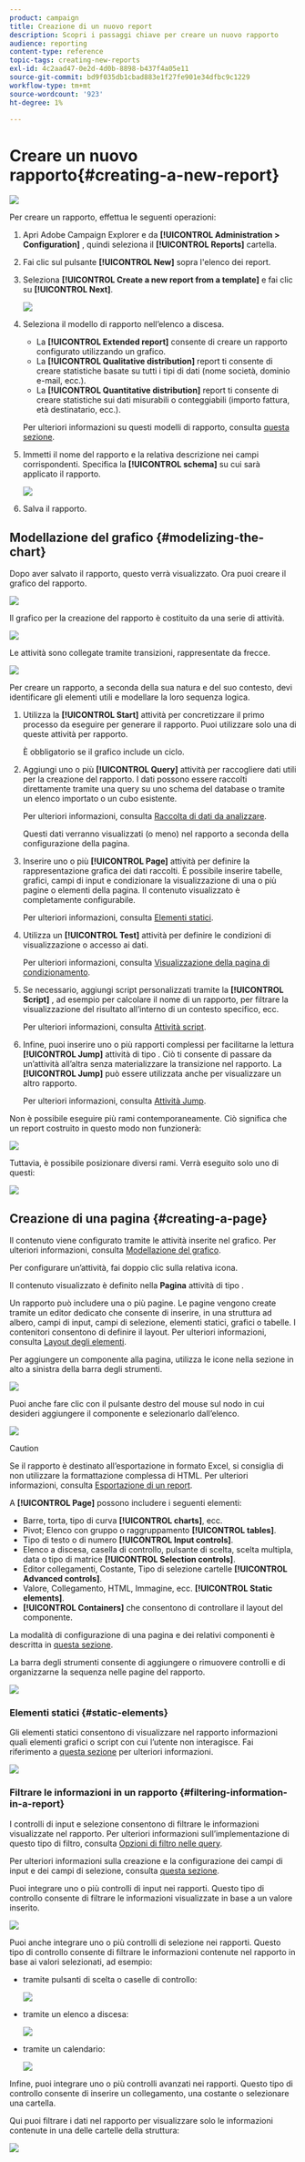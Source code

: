 ```yaml
---
product: campaign
title: Creazione di un nuovo report
description: Scopri i passaggi chiave per creare un nuovo rapporto
audience: reporting
content-type: reference
topic-tags: creating-new-reports
exl-id: 4c2aad47-0e2d-4d0b-8898-b437f4a05e11
source-git-commit: bd9f035db1cbad883e1f27fe901e34dfbc9c1229
workflow-type: tm+mt
source-wordcount: '923'
ht-degree: 1%

---
```


# Creare un nuovo rapporto{#creating-a-new-report}

![](../../assets/common.svg)

Per creare un rapporto, effettua le seguenti operazioni:

1. Apri Adobe Campaign Explorer e da **[!UICONTROL Administration > Configuration]** , quindi seleziona il **[!UICONTROL Reports]** cartella.
1. Fai clic sul pulsante **[!UICONTROL New]** sopra l&#39;elenco dei report.
1. Seleziona **[!UICONTROL Create a new report from a template]** e fai clic su **[!UICONTROL Next]**.

   ![](assets/s_ncs_advuser_report_wizard_new_01.png)

1. Seleziona il modello di rapporto nell’elenco a discesa.

   * La **[!UICONTROL Extended report]** consente di creare un rapporto configurato utilizzando un grafico.
   * La **[!UICONTROL Qualitative distribution]** report ti consente di creare statistiche basate su tutti i tipi di dati (nome società, dominio e-mail, ecc.).
   * La **[!UICONTROL Quantitative distribution]** report ti consente di creare statistiche sui dati misurabili o conteggiabili (importo fattura, età destinatario, ecc.).

   Per ulteriori informazioni su questi modelli di rapporto, consulta [questa sezione](../../reporting/using/about-descriptive-analysis.md).

1. Immetti il nome del rapporto e la relativa descrizione nei campi corrispondenti. Specifica la **[!UICONTROL schema]** su cui sarà applicato il rapporto.

   ![](assets/s_ncs_advuser_report_wizard_020.png)

1. Salva il rapporto.

## Modellazione del grafico {#modelizing-the-chart}

Dopo aver salvato il rapporto, questo verrà visualizzato. Ora puoi creare il grafico del rapporto.

![](assets/s_ncs_user_report_wizard_021.png)

Il grafico per la creazione del rapporto è costituito da una serie di attività.

![](assets/s_ncs_advuser_report_wizard_031.png)

Le attività sono collegate tramite transizioni, rappresentate da frecce.

![](assets/s_ncs_advuser_report_wizard_032.png)

Per creare un rapporto, a seconda della sua natura e del suo contesto, devi identificare gli elementi utili e modellare la loro sequenza logica.

1. Utilizza la **[!UICONTROL Start]** attività per concretizzare il primo processo da eseguire per generare il rapporto. Puoi utilizzare solo una di queste attività per rapporto.

   È obbligatorio se il grafico include un ciclo.

1. Aggiungi uno o più **[!UICONTROL Query]** attività per raccogliere dati utili per la creazione del rapporto. I dati possono essere raccolti direttamente tramite una query su uno schema del database o tramite un elenco importato o un cubo esistente.

   Per ulteriori informazioni, consulta [Raccolta di dati da analizzare](../../reporting/using/collecting-data-to-analyze.md).

   Questi dati verranno visualizzati (o meno) nel rapporto a seconda della configurazione della pagina.

1. Inserire uno o più **[!UICONTROL Page]** attività per definire la rappresentazione grafica dei dati raccolti. È possibile inserire tabelle, grafici, campi di input e condizionare la visualizzazione di una o più pagine o elementi della pagina. Il contenuto visualizzato è completamente configurabile.

   Per ulteriori informazioni, consulta [Elementi statici](#static-elements).

1. Utilizza un **[!UICONTROL Test]** attività per definire le condizioni di visualizzazione o accesso ai dati.

   Per ulteriori informazioni, consulta [Visualizzazione della pagina di condizionamento](../../reporting/using/defining-a-conditional-content.md#conditioning-page-display).

1. Se necessario, aggiungi script personalizzati tramite la **[!UICONTROL Script]** , ad esempio per calcolare il nome di un rapporto, per filtrare la visualizzazione del risultato all’interno di un contesto specifico, ecc.

   Per ulteriori informazioni, consulta [Attività script](../../reporting/using/advanced-functionalities.md#script-activity).

1. Infine, puoi inserire uno o più rapporti complessi per facilitarne la lettura **[!UICONTROL Jump]** attività di tipo . Ciò ti consente di passare da un’attività all’altra senza materializzare la transizione nel rapporto. La **[!UICONTROL Jump]** può essere utilizzata anche per visualizzare un altro rapporto.

   Per ulteriori informazioni, consulta [Attività Jump](../../reporting/using/advanced-functionalities.md#jump-activity).

Non è possibile eseguire più rami contemporaneamente. Ciò significa che un report costruito in questo modo non funzionerà:

![](assets/reporting_graph_sample_ko.png)

Tuttavia, è possibile posizionare diversi rami. Verrà eseguito solo uno di questi:

![](assets/reporting_graph_sample_ok.png)

## Creazione di una pagina {#creating-a-page}

Il contenuto viene configurato tramite le attività inserite nel grafico. Per ulteriori informazioni, consulta [Modellazione del grafico](#modelizing-the-chart).

Per configurare un’attività, fai doppio clic sulla relativa icona.

Il contenuto visualizzato è definito nella **Pagina** attività di tipo .

Un rapporto può includere una o più pagine. Le pagine vengono create tramite un editor dedicato che consente di inserire, in una struttura ad albero, campi di input, campi di selezione, elementi statici, grafici o tabelle. I contenitori consentono di definire il layout. Per ulteriori informazioni, consulta [Layout degli elementi](../../reporting/using/element-layout.md).

Per aggiungere un componente alla pagina, utilizza le icone nella sezione in alto a sinistra della barra degli strumenti.

![](assets/reporting_add_component_in_page.png)

Puoi anche fare clic con il pulsante destro del mouse sul nodo in cui desideri aggiungere il componente e selezionarlo dall’elenco.

![](assets/s_ncs_advuser_report_wizard_09.png)

>[!CAUTION]
>
>Se il rapporto è destinato all’esportazione in formato Excel, si consiglia di non utilizzare la formattazione complessa di HTML. Per ulteriori informazioni, consulta [Esportazione di un report](../../reporting/using/actions-on-reports.md#exporting-a-report).

A **[!UICONTROL Page]** possono includere i seguenti elementi:

* Barre, torta, tipo di curva **[!UICONTROL charts]**, ecc.
* Pivot; Elenco con gruppo o raggruppamento **[!UICONTROL tables]**.
* Tipo di testo o di numero **[!UICONTROL Input controls]**.
* Elenco a discesa, casella di controllo, pulsante di scelta, scelta multipla, data o tipo di matrice **[!UICONTROL Selection controls]**.
* Editor collegamenti, Costante, Tipo di selezione cartelle **[!UICONTROL Advanced controls]**.
* Valore, Collegamento, HTML, Immagine, ecc. **[!UICONTROL Static elements]**.
* **[!UICONTROL Containers]** che consentono di controllare il layout del componente.

La modalità di configurazione di una pagina e dei relativi componenti è descritta in [questa sezione](../../web/using/about-web-forms.md).

La barra degli strumenti consente di aggiungere o rimuovere controlli e di organizzarne la sequenza nelle pagine del rapporto.

![](assets/s_ncs_advuser_report_wizard_08.png)

### Elementi statici {#static-elements}

Gli elementi statici consentono di visualizzare nel rapporto informazioni quali elementi grafici o script con cui l’utente non interagisce. Fai riferimento a [questa sezione](../../web/using/static-elements-in-a-web-form.md#inserting-html-content) per ulteriori informazioni.

![](assets/s_advuser_report_page_activity_03.png)

### Filtrare le informazioni in un rapporto {#filtering-information-in-a-report}

I controlli di input e selezione consentono di filtrare le informazioni visualizzate nel rapporto. Per ulteriori informazioni sull’implementazione di questo tipo di filtro, consulta [Opzioni di filtro nelle query](../../reporting/using/collecting-data-to-analyze.md#filtering-options-in-the-queries).

Per ulteriori informazioni sulla creazione e la configurazione dei campi di input e dei campi di selezione, consulta [questa sezione](../../web/using/about-web-forms.md).

Puoi integrare uno o più controlli di input nei rapporti. Questo tipo di controllo consente di filtrare le informazioni visualizzate in base a un valore inserito.

![](assets/reporting_control_text.png)

Puoi anche integrare uno o più controlli di selezione nei rapporti. Questo tipo di controllo consente di filtrare le informazioni contenute nel rapporto in base ai valori selezionati, ad esempio:

* tramite pulsanti di scelta o caselle di controllo:

   ![](assets/reporting_radio_buttons.png)

* tramite un elenco a discesa:

   ![](assets/reporting_control_list.png)

* tramite un calendario:

   ![](assets/reporting_control_date.png)

Infine, puoi integrare uno o più controlli avanzati nei rapporti. Questo tipo di controllo consente di inserire un collegamento, una costante o selezionare una cartella.

Qui puoi filtrare i dati nel rapporto per visualizzare solo le informazioni contenute in una delle cartelle della struttura:

![](assets/reporting_control_folder.png)
